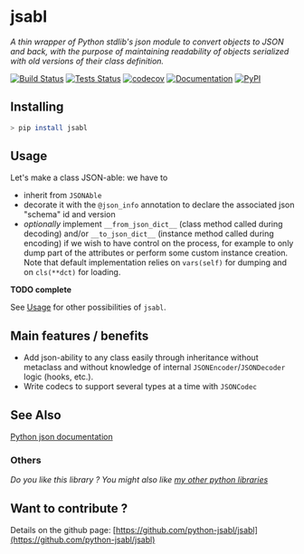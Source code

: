# jsabl

*A thin wrapper of Python stdlib's json module to convert objects to JSON and back, with the purpose of maintaining readability of objects serialized with old versions of their class definition.*

[![Build Status](https://travis-ci.org/python-jsabl/jsabl.svg?branch=master)](https://travis-ci.org/python-jsabl/jsabl) [![Tests Status](https://python-jsabl.github.io/jsabl/junit/junit-badge.svg?dummy=8484744)](https://python-jsabl.github.io/jsabl/junit/report.html) [![codecov](https://codecov.io/gh/python-jsabl/jsabl/branch/master/graph/badge.svg)](https://codecov.io/gh/python-jsabl/jsabl) [![Documentation](https://img.shields.io/badge/docs-latest-blue.svg)](https://python-jsabl.github.io/jsabl/) [![PyPI](https://img.shields.io/badge/PyPI-jsabl-blue.svg)](https://pypi.python.org/pypi/jsabl/)


## Installing

```bash
> pip install jsabl
```

## Usage

Let's make a class JSON-able: we have to

 - inherit from `JSONAble`
 - decorate it with the `@json_info` annotation to declare the associated json "schema" id and version
 - *optionally* implement `__from_json_dict__` (class method called during decoding) and/or `__to_json_dict__` (instance method called during encoding) if we wish to have control on the process, for example to only dump part of the attributes or perform some custom instance creation. Note that default implementation relies on `vars(self)` for dumping and on `cls(**dct)` for loading.
 
**TODO complete**

See [Usage](./usage) for other possibilities of `jsabl`.


## Main features / benefits

 * Add json-ability to any class easily through inheritance without metaclass and without knowledge of internal `JSONEncoder`/`JSONDecoder` logic (hooks, etc.).
 * Write codecs to support several types at a time with `JSONCodec`


## See Also

[Python json documentation](https://docs.python.org/3/library/json.html)

### Others

*Do you like this library ? You might also like [my other python libraries](https://github.com/smarie/OVERVIEW#python)* 

## Want to contribute ?

Details on the github page: [https://github.com/python-jsabl/jsabl](https://github.com/python-jsabl/jsabl)
